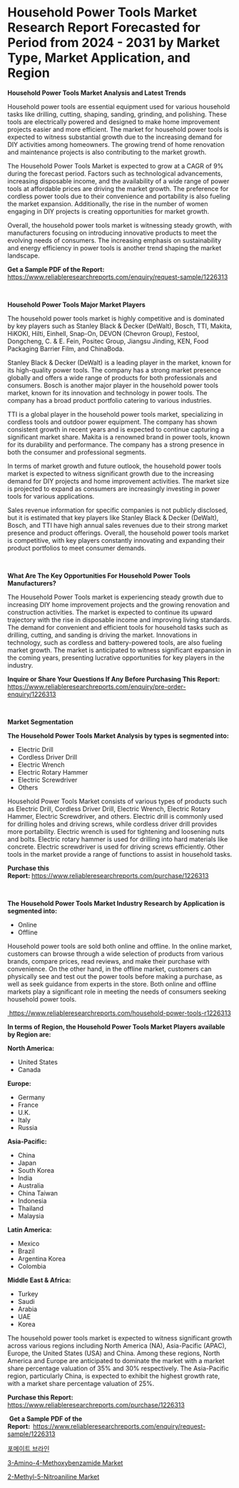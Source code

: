 <p><h1>Household Power Tools Market Research Report Forecasted for Period from 2024 -  2031 by Market Type, Market Application, and Region</h1></p><p><strong>Household Power Tools Market Analysis and Latest Trends</strong></p>
<p><p>Household power tools are essential equipment used for various household tasks like drilling, cutting, shaping, sanding, grinding, and polishing. These tools are electrically powered and designed to make home improvement projects easier and more efficient. The market for household power tools is expected to witness substantial growth due to the increasing demand for DIY activities among homeowners. The growing trend of home renovation and maintenance projects is also contributing to the market growth.</p><p>The Household Power Tools Market is expected to grow at a CAGR of 9% during the forecast period. Factors such as technological advancements, increasing disposable income, and the availability of a wide range of power tools at affordable prices are driving the market growth. The preference for cordless power tools due to their convenience and portability is also fueling the market expansion. Additionally, the rise in the number of women engaging in DIY projects is creating opportunities for market growth.</p><p>Overall, the household power tools market is witnessing steady growth, with manufacturers focusing on introducing innovative products to meet the evolving needs of consumers. The increasing emphasis on sustainability and energy efficiency in power tools is another trend shaping the market landscape.</p></p>
<p><strong>Get a Sample PDF of the Report:&nbsp;</strong> <a href="https://www.reliableresearchreports.com/enquiry/request-sample/1226313">https://www.reliableresearchreports.com/enquiry/request-sample/1226313</a></p>
<p>&nbsp;</p>
<p><strong>Household Power Tools Major Market Players</strong></p>
<p><p>The household power tools market is highly competitive and is dominated by key players such as Stanley Black & Decker (DeWalt), Bosch, TTI, Makita, HiKOKI, Hilti, Einhell, Snap-On, DEVON (Chevron Group), Festool, Dongcheng, C. & E. Fein, Positec Group, Jiangsu Jinding, KEN, Food Packaging Barrier Film, and ChinaBoda.</p><p>Stanley Black & Decker (DeWalt) is a leading player in the market, known for its high-quality power tools. The company has a strong market presence globally and offers a wide range of products for both professionals and consumers. Bosch is another major player in the household power tools market, known for its innovation and technology in power tools. The company has a broad product portfolio catering to various industries.</p><p>TTI is a global player in the household power tools market, specializing in cordless tools and outdoor power equipment. The company has shown consistent growth in recent years and is expected to continue capturing a significant market share. Makita is a renowned brand in power tools, known for its durability and performance. The company has a strong presence in both the consumer and professional segments.</p><p>In terms of market growth and future outlook, the household power tools market is expected to witness significant growth due to the increasing demand for DIY projects and home improvement activities. The market size is projected to expand as consumers are increasingly investing in power tools for various applications.</p><p>Sales revenue information for specific companies is not publicly disclosed, but it is estimated that key players like Stanley Black & Decker (DeWalt), Bosch, and TTI have high annual sales revenues due to their strong market presence and product offerings. Overall, the household power tools market is competitive, with key players constantly innovating and expanding their product portfolios to meet consumer demands.</p></p>
<p>&nbsp;</p>
<p><strong>What Are The Key Opportunities For Household Power Tools Manufacturers?</strong></p>
<p><p>The Household Power Tools market is experiencing steady growth due to increasing DIY home improvement projects and the growing renovation and construction activities. The market is expected to continue its upward trajectory with the rise in disposable income and improving living standards. The demand for convenient and efficient tools for household tasks such as drilling, cutting, and sanding is driving the market. Innovations in technology, such as cordless and battery-powered tools, are also fueling market growth. The market is anticipated to witness significant expansion in the coming years, presenting lucrative opportunities for key players in the industry.</p></p>
<p><strong>Inquire or Share Your Questions If Any Before Purchasing This Report:</strong> <a href="https://www.reliableresearchreports.com/enquiry/pre-order-enquiry/1226313">https://www.reliableresearchreports.com/enquiry/pre-order-enquiry/1226313</a></p>
<p>&nbsp;</p>
<p><strong>Market Segmentation</strong></p>
<p><strong>The Household Power Tools Market Analysis by types is segmented into:</strong></p>
<p><ul><li>Electric Drill</li><li>Cordless Driver Drill</li><li>Electric Wrench</li><li>Electric Rotary Hammer</li><li>Electric Screwdriver</li><li>Others</li></ul></p>
<p><p>Household Power Tools Market consists of various types of products such as Electric Drill, Cordless Driver Drill, Electric Wrench, Electric Rotary Hammer, Electric Screwdriver, and others. Electric drill is commonly used for drilling holes and driving screws, while cordless driver drill provides more portability. Electric wrench is used for tightening and loosening nuts and bolts. Electric rotary hammer is used for drilling into hard materials like concrete. Electric screwdriver is used for driving screws efficiently. Other tools in the market provide a range of functions to assist in household tasks.</p></p>
<p><strong>Purchase this Report:&nbsp;</strong><a href="https://www.reliableresearchreports.com/purchase/1226313">https://www.reliableresearchreports.com/purchase/1226313</a></p>
<p>&nbsp;</p>
<p><strong>The Household Power Tools Market Industry Research by Application is segmented into:</strong></p>
<p><ul><li>Online</li><li>Offline</li></ul></p>
<p><p>Household power tools are sold both online and offline. In the online market, customers can browse through a wide selection of products from various brands, compare prices, read reviews, and make their purchase with convenience. On the other hand, in the offline market, customers can physically see and test out the power tools before making a purchase, as well as seek guidance from experts in the store. Both online and offline markets play a significant role in meeting the needs of consumers seeking household power tools.</p></p>
<p><a href="https://www.reliableresearchreports.com/household-power-tools-r1226313">&nbsp;https://www.reliableresearchreports.com/household-power-tools-r1226313</a></p>
<p><strong>In terms of Region, the Household Power Tools Market Players available by Region are:</strong></p>
<p>
    <p> <strong> North America: </strong>
        <ul>
            <li>United States</li>
            <li>Canada</li>
        </ul>
        </p> 
    <p> <strong> Europe: </strong>
        <ul>
            <li>Germany</li>
            <li>France</li>
            <li>U.K.</li>
            <li>Italy</li>
            <li>Russia</li>
        </ul>
        </p> 
    <p> <strong> Asia-Pacific: </strong>
        <ul>
            <li>China</li>
            <li>Japan</li>
            <li>South Korea</li>
            <li>India</li>
            <li>Australia</li>
            <li>China Taiwan</li>
            <li>Indonesia</li>
            <li>Thailand</li>
            <li>Malaysia</li>
        </ul>
        </p> 
    <p> <strong> Latin America: </strong>
        <ul>
            <li>Mexico</li>
            <li>Brazil</li>
            <li>Argentina Korea</li>
            <li>Colombia</li>
        </ul>
        </p> 
    <p> <strong> Middle East & Africa: </strong>
        <ul>
            <li>Turkey</li>
            <li>Saudi</li>
            <li>Arabia</li>
            <li>UAE</li>
            <li>Korea</li>
        </ul>
    </p>
    </p>
<p><p>The household power tools market is expected to witness significant growth across various regions including North America (NA), Asia-Pacific (APAC), Europe, the United States (USA) and China. Among these regions, North America and Europe are anticipated to dominate the market with a market share percentage valuation of 35% and 30% respectively. The Asia-Pacific region, particularly China, is expected to exhibit the highest growth rate, with a market share percentage valuation of 25%.</p></p>
<p><strong>Purchase this Report: </strong><a href="https://www.reliableresearchreports.com/purchase/1226313">https://www.reliableresearchreports.com/purchase/1226313</a></p>
<p>&nbsp;<strong>Get a Sample PDF of the Report:&nbsp;&nbsp;</strong><a href="https://www.reliableresearchreports.com/enquiry/request-sample/1226313">https://www.reliableresearchreports.com/enquiry/request-sample/1226313</a></p>
<p><strong></strong></p>
<p><p><a href="https://github.com/laholand/Market-Research-Report-List-3/blob/main/533344627704.md">포메이트 브라인</a></p><p><a href="https://www.linkedin.com/pulse/decoding-3-amino-4-methoxybenzamide-market-metrics-share-w0nqe?trackingId=mub2Qf7wqn2PfPoGNBhiqQ%3D%3D">3-Amino-4-Methoxybenzamide Market</a></p><p><a href="https://www.linkedin.com/pulse/2-methyl-5-nitroaniline-market-analysis-sze-forecasted-9npbe?trackingId=nr8u7CwZdl%2FYDJAUhilnBA%3D%3D">2-Methyl-5-Nitroaniline Market</a></p></p>